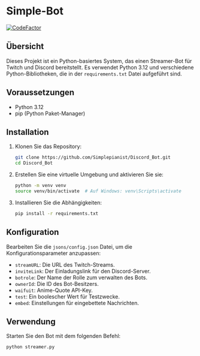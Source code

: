 # Simple-Bot
[![CodeFactor](https://www.codefactor.io/repository/github/simplepianist/discord_bot/badge)](https://www.codefactor.io/repository/github/simplepianist/discord_bot)

## Übersicht

Dieses Projekt ist ein Python-basiertes System, das einen Streamer-Bot für Twitch und Discord bereitstellt. Es verwendet Python 3.12 und verschiedene Python-Bibliotheken, die in der `requirements.txt` Datei aufgeführt sind.

## Voraussetzungen

- Python 3.12
- pip (Python Paket-Manager)

## Installation

1. Klonen Sie das Repository:
    ```bash
    git clone https://github.com/Simplepianist/Discord_Bot.git
    cd Discord_Bot
    ```

2. Erstellen Sie eine virtuelle Umgebung und aktivieren Sie sie:
    ```bash
    python -m venv venv
    source venv/bin/activate  # Auf Windows: venv\Scripts\activate
    ```

3. Installieren Sie die Abhängigkeiten:
    ```bash
    pip install -r requirements.txt
    ```

## Konfiguration

Bearbeiten Sie die `jsons/config.json` Datei, um die Konfigurationsparameter anzupassen:
- `streamURL`: Die URL des Twitch-Streams.
- `inviteLink`: Der Einladungslink für den Discord-Server.
- `botrole`: Der Name der Rolle zum verwalten des Bots.
- `ownerId`: Die ID des Bot-Besitzers.
- `waifuit`: Anime-Quote API-Key.
- `test`: Ein boolescher Wert für Testzwecke.
- `embed`: Einstellungen für eingebettete Nachrichten.

## Verwendung

Starten Sie den Bot mit dem folgenden Befehl:
```bash
python streamer.py
